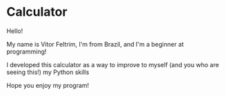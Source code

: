# Calculator

Hello!

My name is Vitor Feltrim, I'm from Brazil, and I'm a beginner at programming!

I developed this calculator as a way to improve to myself (and you who are seeing this!) my Python skills

Hope you enjoy my program!
